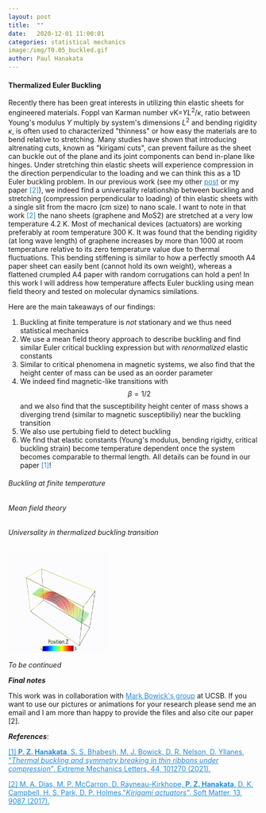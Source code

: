 ```yaml
---
layout: post
title:  ""
date:   2020-12-01 11:00:01
categories: statistical mechanics 
image:/img/T0.05_buckled.gif
author: Paul Hanakata
---
```

#### Thermalized Euler Buckling 
Recently there has been great interests in utilizing thin elastic sheets for engineered materials. Foppl van Karman number vK=$YL^2/\kappa$, ratio between Young's modulus $Y$ multiply by system's dimensions $L^2$ and bending rigidity $\kappa$, is often used to characterized "thinness" or how easy the materials are to bend relative to stretching. Many studies have shown that introducing altrenating cuts, known as "kirigami cuts", can prevent failure as the sheet can buckle out of the plane and its joint components can bend in-plane like hinges. Under stretching thin elastic sheets will experience compression in the direction perpendicular to the loading and we can think this as a 1D Euler buckling problem.  In our previous work (see my other  <a href="https://phanakata.github.io/kirigami/2017/08/29/kirigami.html" style="color:#268cd7
">post</a>  or my paper <span style="color:#268cd7"> [2]</span>), we indeed find a universality relationship between buckling and stretching (compression perpendicular to loading) of thin elastic sheets with a single slit from the macro (cm size) to nano scale. I want to note in that work <span style="color:#268cd7"> [2]</span> the nano sheets (graphene and MoS2) are stretched at a very low temperature 4.2 K. Most of mechanical devices (actuators) are working preferably at room temperature 300 K. It was found that the bending rigidity (at long wave length) of graphene increases by more than 1000 at room temperature relative to its zero temperature value due to thermal fluctuations. This bending stiffening is similar to how a perfectly smooth A4 paper sheet can easily bent (cannot hold its own weight), whereas a flattened crumpled A4 paper with random corrugations can hold a pen! In this work I will address how temperature affects Euler buckling using mean field theory and tested on molecular dynamics similations.

Here are the main takeaways of our findings:
1. Buckling at finite temperature is *not* stationary and we thus need statistical mechanics
2. We use a mean field theory approach to describe buckling and find similar Euler critical buckling expression but with *renormalized* elastic constants 
3. Similar to critical phenomena in magnetic systems, we also find that the height center of mass can be used as an oorder parameter
4. We indeed find magnetic-like transitions with $$\beta=1/2$$ and we also find that the susceptibility height center of mass shows a diverging trend (similar to magnetic susceptibiliy) near the buckling transition
5. We also use pertubing field to detect buckling 
6. We find that elastic constants (Young's modulus, bending rigidty, critical buckling strain) become temperature dependent once the system becomes comparable to thermal length. 
All details can be found in our paper <span style="color:#268cd7"> [1]</span>!

###### Buckling at finite temperature 

###### Mean field theory 

###### Universality in thermalized buckling transition 






















<img src="/img/T0.05_buckled.gif" width="200" height="200" />



*To be continued*

***Final notes*** 

This work was in collaboration with <a href="https://www.kitp.ucsb.edu/bowick" style="color:#268cd7
">Mark Bowick's group</a> at UCSB. If you want to use our pictures or animations for your research please send me an email and I am more than happy to provide the files and also cite our paper [2].

***References***:

<a href="https://www.sciencedirect.com/science/article/abs/pii/S2352431621000602" style="color:#268cd7
">[1] **P. Z. Hanakata**, S. S.  Bhabesh, M. J. Bowick, D. R. Nelson, D. Yllanes, "*Thermal buckling and symmetry breaking in thin ribbons under compression*", Extreme Mechanics Letters, 44, 101270 (2021).</a>

<a href="http://pubs.rsc.org/-/content/articlelanding/2017/sm/c7sm01693j/unauth#!divAbstract" style="color:#268cd7
">[2]  M. A. Dias, M. P. McCarron, D. Rayneau-Kirkhope, **P. Z. Hanakata**, D. K. Campbell, H. S. Park, D. P. Holmes,"*Kirigami actuators*", Soft Matter, 13, 9087 (2017).</a>
